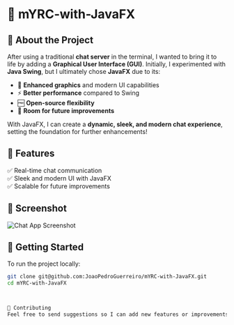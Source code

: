 # 🚀 mYRC-with-JavaFX

## 📝 About the Project
After using a traditional **chat server** in the terminal, I wanted to bring it to life by adding a **Graphical User Interface (GUI)**. Initially, I experimented with **Java Swing**, but I ultimately chose **JavaFX** due to its:
- 🎨 **Enhanced graphics** and modern UI capabilities  
- ⚡ **Better performance** compared to Swing  
- 🆓 **Open-source flexibility**  
- 🔧 **Room for future improvements**  

With JavaFX, I can create a **dynamic, sleek, and modern chat experience**, setting the foundation for further enhancements!

## 🔧 Features
✅ Real-time chat communication  
✅ Sleek and modern UI with JavaFX  
✅ Scalable for future improvements  

## 📸 Screenshot
![Chat App Screenshot](https://github.com/JoaoPedroGuerreiro/Assets/blob/main/mYRC.png)

## 🚀 Getting Started
To run the project locally:
```bash
git clone git@github.com:JoaoPedroGuerreiro/mYRC-with-JavaFX.git
cd mYRC-with-JavaFX



🤝 Contributing
Feel free to send suggestions so I can add new features or improvements!

